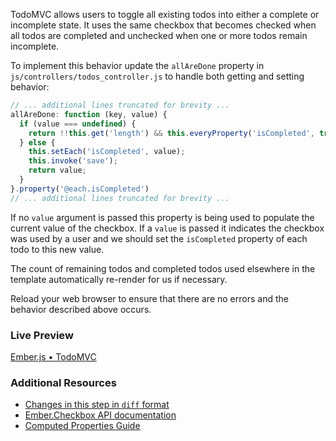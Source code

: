 TodoMVC allows users to toggle all existing todos into either a complete or incomplete state. It uses the same checkbox that becomes checked when all todos are completed and unchecked when one or more todos remain incomplete.

To implement this behavior update the `allAreDone` property in `js/controllers/todos_controller.js` to handle both getting and setting behavior:

```javascript
// ... additional lines truncated for brevity ...
allAreDone: function (key, value) {
  if (value === undefined) {
    return !!this.get('length') && this.everyProperty('isCompleted', true);
  } else {
    this.setEach('isCompleted', value);
    this.invoke('save');
    return value;
  }
}.property('@each.isCompleted')
// ... additional lines truncated for brevity ...
```

If no `value` argument is passed this property is being used to populate the current value of the checkbox. If a `value` is passed it indicates the checkbox was used by a user and we should set the `isCompleted` property of each todo to this new value.

The count of remaining todos and completed todos used elsewhere in the template automatically re-render for us if necessary.

Reload your web browser to ensure that there are no errors and the behavior described above occurs. 

### Live Preview
<a class="jsbin-embed" href="http://jsbin.com/AViZATE/1/embed?live">Ember.js • TodoMVC</a><script src="http://static.jsbin.com/js/embed.js"></script>

### Additional Resources

  * [Changes in this step in `diff` format](https://github.com/emberjs/quickstart-code-sample/commit/47b289bb9f669edaa39abd971f5e884142988663)
  * [Ember.Checkbox API documentation](/api/classes/Ember.Checkbox.html)
  * [Computed Properties Guide](/guides/object-model/computed-properties/)

